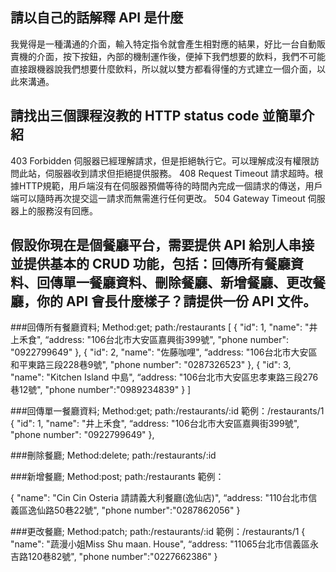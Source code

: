 ## 請以自己的話解釋 API 是什麼
我覺得是一種溝通的介面，輸入特定指令就會產生相對應的結果，好比一台自動販賣機的介面，按下按鈕，內部的機制運作後，便掉下我們想要的飲料，我們不可能直接跟機器說我們想要什麼飲料，所以就以雙方都看得懂的方式建立一個介面，以此來溝通。

## 請找出三個課程沒教的 HTTP status code 並簡單介紹
403 Forbidden
伺服器已經理解請求，但是拒絕執行它。可以理解成沒有權限訪問此站，伺服器收到請求但拒絕提供服務。
408 Request Timeout
請求超時。根據HTTP規範，用戶端沒有在伺服器預備等待的時間內完成一個請求的傳送，用戶端可以隨時再次提交這一請求而無需進行任何更改。
504 Gateway Timeout
伺服器上的服務沒有回應。


## 假設你現在是個餐廳平台，需要提供 API 給別人串接並提供基本的 CRUD 功能，包括：回傳所有餐廳資料、回傳單一餐廳資料、刪除餐廳、新增餐廳、更改餐廳，你的 API 會長什麼樣子？請提供一份 API 文件。

###回傳所有餐廳資料; Method:get; path:/restaurants 
[
  {
    "id": 1,
    "name": "井上禾食",
    “address: "106台北市大安區嘉興街399號",
    "phone number": "0922799649"
  },
  {
    "id": 2,
    "name": "佐藤咖哩",
    “address: "106台北市大安區和平東路三段228巷9號",
    "phone number": "0287326523"
  },
  {
    "id": 3,
    "name": "Kitchen Island 中島",
    “address: "106台北市大安區忠孝東路三段276巷12號",
    "phone number":"0989234839"
  }
]

###回傳單一餐廳資料; Method:get; path:/restaurants/:id
範例：/restaurants/1
{
  "id": 1,
  "name": "井上禾食",
  “address: "106台北市大安區嘉興街399號",
  "phone number": "0922799649"
},

###刪除餐廳; Method:delete; path:/restaurants/:id

###新增餐廳; Method:post; path:/restaurants
範例：

{
  "name": "Cin Cin Osteria 請請義大利餐廳(逸仙店)",
  “address: "110台北市信義區逸仙路50巷22號",
  "phone number":"0287862056"
}


###更改餐廳; Method:patch; path:/restaurants/:id
範例：/restaurants/1
{
  "name": "蔬漫小姐Miss Shu maan. House",
  “address: "11065台北市信義區永吉路120巷82號",
  "phone number":"0227662386"
}

